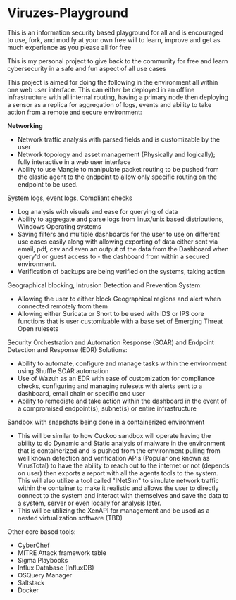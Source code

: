 # Viruzes-Playground
This is an information security based playground for all and is encouraged to use, fork, and modify at your own free will to learn, improve and get as much experience as you please all for free

This is my personal project to give back to the community for free and learn cybersecurity in a safe and fun aspect of all use cases

This project is aimed for doing the following in the environment all within one web user interface. This can either be deployed in an offline infrastructure with all internal routing, having a primary node then deploying a sensor as a replica for aggregation of logs, events and ability to take action from a remote and secure environment:

**Networking**

- Network traffic analysis with parsed fields and is customizable by the user
- Network topology and asset management (Physically and logically); fully interactive in a web user interface
- Ability to use Mangle to manipulate packet routing to be pushed from the elastic agent to the endpoint to allow only specific routing on the endpoint to be used.

System logs, event logs, Compliant checks

- Log analysis with visuals and ease for querying of data
- Ability to aggregate and parse logs from linux/unix based distributions, Windows Operating systems
- Saving filters and multiple dashboards for the user to use on different use cases easily along with allowing exporting of data either sent via email, pdf, csv and even an output of the data from the Dashboard when query'd or guest access to - the dashboard from within a secured environment.
- Verification of backups are being verified on the systems, taking action

Geographical blocking, Intrusion Detection and Prevention System:

- Allowing the user to either block Geographical regions and alert when connected remotely from them
- Allowing either Suricata or Snort to be used with IDS or IPS core functions that is user customizable with a base set of Emerging Threat Open rulesets

Security Orchestration and Automation Response (SOAR) and Endpoint Detection and Response (EDR) Solutions:

- Ability to automate, configure and manage tasks within the environment using Shuffle SOAR automation
- Use of Wazuh as an EDR with ease of customization for compliance checks, configuring and managing rulesets with alerts sent to a dashboard, email chain or specific end user
- Ability to remediate and take action within the dashboard in the event of a compromised endpoint(s), subnet(s) or entire infrastructure

Sandbox with snapshots being done in a containerized environment

- This will be similar to how Cuckoo sandbox will operate having the ability to do Dynamic and Static analysis of malware in the environment that is containerized and is pushed from the environment pulling from well known detection and verification APIs (Popular one known as VirusTotal) to have the ability to reach out to the internet or not (depends on user) then exports a report with all the agents tools to the system. This will also utilize a tool called "INetSim" to simulate network traffic within the container to make it realistic and allows the user to directly connect to the system and interact with themselves and save the data to a system, server or even locally for analysis later.
- This will be utilizing the XenAPI for management and be used as a nested virtualization software (TBD)

Other core based tools:

- CyberChef
- MITRE Attack framework table
- Sigma Playbooks
- Influx Database (InfluxDB)
- OSQuery Manager
- Saltstack
- Docker
